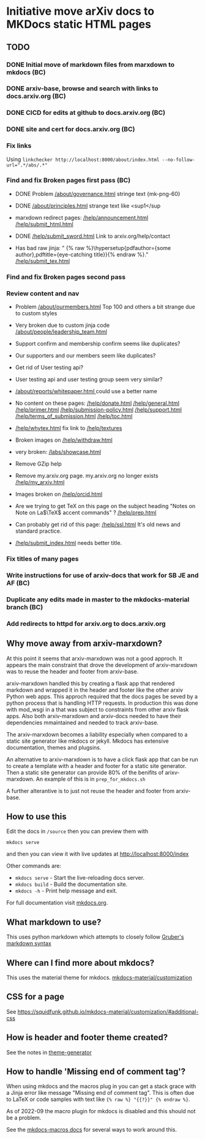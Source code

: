 # Initiative move arXiv docs to MKDocs static HTML pages

## TODO
### DONE Initial move of markdown files from marxdown to mkdocs (BC)
### DONE arxiv-base, browse and search with links to docs.arxiv.org (BC)
### DONE CICD for edits at github to docs.arxiv.org (BC)
### DONE site and cert for docs.arxiv.org (BC)
### Fix links
Using ``linkchecker http://localhost:8000/about/index.html --no-follow-url=".*/abs/.*"``

### Find and fix Broken pages first pass (BC)
- DONE Problem [/about/governance.html](/about/governance.html) stringe text {mk-png-60}

- DONE [/about/principles.html](/about/principles.html) strange text like <sup1</sup

- marxdown redirect pages:
  [/help/announcement.html](/help/announcement.html) 
  [/help/submit_html.html](/help/submit_html.html) 
  
- DONE [/help/submit_sword.html](/help/submit_sword.html) Link to arxiv.org/help/contact

- Has bad raw jinja: " {% raw %}\hypersetup{pdfauthor={some author},pdftitle={eye-catching title}}{% endraw %}." [/help/submit_tex.html](/help/submit_tex.html) 


### Find and fix Broken pages second pass 
### Review content and nav 
- Problem [/about/ourmembers.html](/about/ourmembers.html) Top 100 and others a bit strange due to custom styles

- Very broken due to custom jinja code [/about/people/leadership_team.html](/about/people/leadership_team.html)

- Support confirm and membership confirm seems like duplicates?

- Our supporters and our members seem like duplicates?

- Get rid of User testing api?

- User testing api and user testing group seem very similar?

- [/about/reports/whitepaper.html ](/about/reports/whitepaper.html ) could use a better name 

- No content on these pages: [/help/donate.html](/help/donate.html) 
[/help/general.html](/help/general.html) 
[/help/primer.html](/help/primer.html) 
[/help/submission-policy.html](/help/submission-policy.html) 
[/help/support.html](/help/support.html) 
[/help/terms_of_submission.html](/help/terms_of_submission.html) 
[/help/toc.html](/help/toc.html) 

- [/help/whytex.html](/help/whytex.html) fix link to [/help/textures](/help/textures) 

- Broken images on [/help/withdraw.html](/help/withdraw.html)

- very broken: [/labs/showcase.html](/labs/showcase.html)

- Remove GZip help

- Remove my.arxiv.org page. my.arxiv.org no longer exists
[/help/my_arxiv.html](/help/my_arxiv.html)

- Images broken on [/help/orcid.html](/help/orcid.html)

- Are we trying to get TeX on this page on the subject heading "Notes on Note on La$\TeX$ accent commands" ? [/help/prep.html](/help/prep.html)

- Can probably get rid of this page: [/help/ssl.html](/help/ssl.html) It's old news and standard practice. 

- [/help/submit_index.html](/help/submit_index.html) needs better title. 


### Fix titles of many pages
### Write instructions for use of arxiv-docs that work for SB JE and AF (BC)
### Duplicate any edits made in master to the mkdocks-material branch (BC)
### Add redirects to httpd for arxiv.org to docs.arxiv.org

## Why move away from arxiv-marxdown?
At this point it seems that arxiv-marxdown was not a good approch. It
appears the main constraint that drove the development of
arxiv-marxdown was to reuse the header and footer from arxiv-base.

arxiv-marxdown handled this by creating a flask app that rendered
markdown and wrapped it in the header and footer like the other arxiv
Python web apps. This approch required that the docs pages be seved by
a python process that is handling HTTP requests. In production this
was done with mod_wsgi in a that was subject to constraints from other
arxiv flask apps. Also both arxiv-marxdown and arxiv-docs needed to
have their dependencies mmaintained and needed to track arxiv-base. 

The arxiv-marxdown becomes a liability especially when compared to a
static site generator like mkdocs or jekyll. Mkdocs has extensive
documentation, themes and plugsins.

An alternative to arxiv-marxdown is to have a click flask app that can
be run to create a template with a header and footer for a static site
generator. Then a static site generator can provide 80% of the
benifits of arixv-marxdown. An example of this is in
`prep_for_mkdocs.sh`

A further alterantive is to just not reuse the header and footer from
arxiv-base.

## How to use this
Edit the docs in `/source`  then you can preview them with 

    mkdocs serve
    
and then you can view it with live updates at [http://localhost:8000/index](http://localhost:8000/index)

Other commands are:

* `mkdocs serve` - Start the live-reloading docs server.
* `mkdocs build` - Build the documentation site.
* `mkdocs -h` - Print help message and exit.

For full documentation visit [mkdocs.org](https://www.mkdocs.org).

## What markdown to use?
This uses python markdown which attempts to closely follow [Gruber's markdown syntax](https://daringfireball.net/projects/markdown/syntax)

## Where can I find more about mkdocs?
This uses the material theme for mkdocs. [mkdocs-material/customization](https://squidfunk.github.io/mkdocs-material/customization/)
## CSS for a page
See https://squidfunk.github.io/mkdocs-material/customization/#additional-css


## How is header and footer theme created?
See the notes in [theme-generator](https://github.com/arXiv/arxiv-docs/theme_generator/README.md)

## How to handle 'Missing end of comment tag'?
When using mkdocs and the macros plug in you can get a stack grace
with a Jinja error like message "Missing end of comment tag".  This is
often due to LaTeX or code samples with text like `{% raw %} "{{?}}"
{% endraw %}`.

As of 2022-09 the macro plugin for mkdocs is disabled and this should
not be a problem. 

See the [mkdocs-macros docs](https://mkdocs-macros-plugin.readthedocs.io/en/latest/advanced/#code-blocks-containing-similar-languages) for several ways to work around this.
